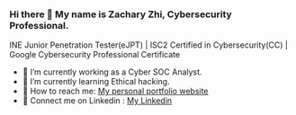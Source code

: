 ### Hi there 👋 My name is Zachary Zhi, Cybersecurity Professional.

INE Junior Penetration Tester(eJPT) | ISC2 Certified in Cybersecurity(CC) | Google Cybersecurity Professional Certificate

- 🥝 I’m currently working as a Cyber SOC Analyst.
- 🍕 I’m currently learning Ethical hacking.
- 🍔 How to reach me: [My personal portfolio website](https://vegepizza.github.io/)
- 🍪 Connect me on Linkedin : [My Linkedin](www.linkedin.com/in/zachary-zhi)
